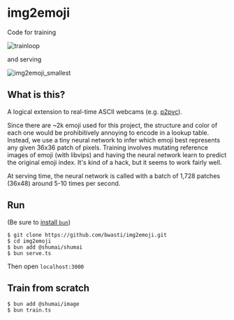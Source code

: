# img2emoji

Code for training

![trainloop](https://user-images.githubusercontent.com/4842908/209762478-f233e811-fb4f-48c4-8e67-4d8d51bebac0.gif)

and serving

![img2emoji_smallest](https://user-images.githubusercontent.com/4842908/209761575-1a3d1bce-c8d1-49ee-9836-89c5a4a3e759.gif)

## What is this?

A logical extension to real-time ASCII webcams (e.g. [p2pvc](https://github.com/mofarrell/p2pvc)).

Since there are ~2k emoji used for this project, the structure and color of each one would be prohibitively annoying to encode in a lookup table. Instead, we use a tiny neural network to infer which emoji best represents any given 36x36 patch of pixels.  Training involves mutating reference images of emoji (with libvips) and having the neural network learn to predict the original emoji index.  It's kind of a hack, but it seems to work fairly well.

At serving time, the neural network is called with a batch of 1,728 patches (36x48) around 5-10 times per second.

## Run

(Be sure to [install `bun`](https://bun.sh))

```
$ git clone https://github.com/bwasti/img2emoji.git
$ cd img2emoji
$ bun add @shumai/shumai
$ bun serve.ts
```

Then open `localhost:3000`

## Train from scratch

```
$ bun add @shumai/image
$ bun train.ts
```
